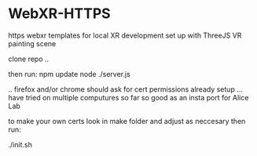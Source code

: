 # WebXR-HTTPS
https webxr templates for local XR development 
set up with ThreeJS VR painting scene

clone repo ..

then run: 
npm update
node ./server.js 

.. firefox and/or chrome should ask for cert permissions already setup ... have tried on multiple computures so far so good as an insta port for Alice Lab

to make your own certs look in make folder and adjust as neccesary 
then run:

./init.sh

